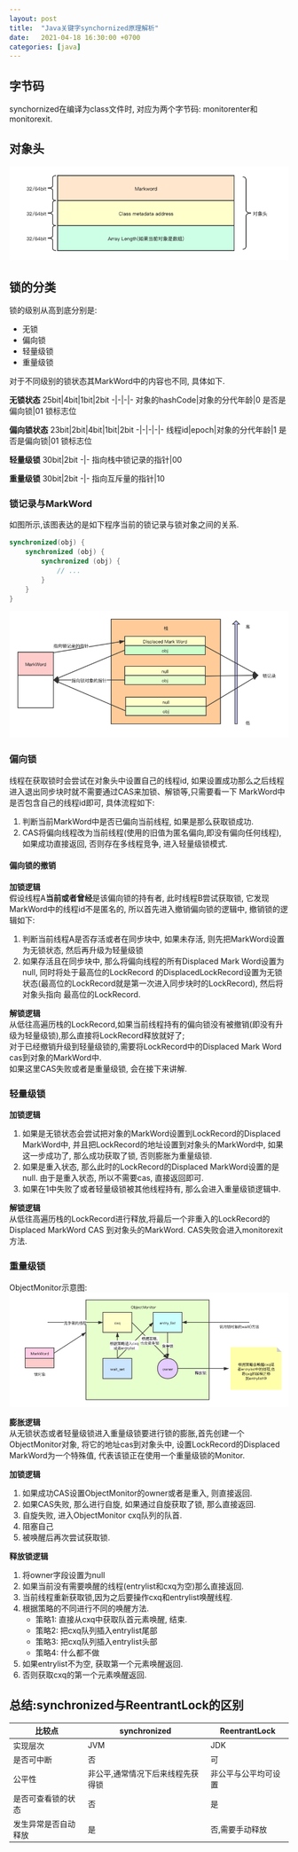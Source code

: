 ```yaml
---
layout: post
title:  "Java关键字synchornized原理解析"
date:   2021-04-18 16:30:00 +0700
categories: [java]
---
```


## 字节码
synchornized在编译为class文件时, 对应为两个字节码: monitorenter和monitorexit.

## 对象头
![avatar](/static/img/对象头布局.png)

## 锁的分类
锁的级别从高到底分别是:
- 无锁
- 偏向锁
- 轻量级锁
- 重量级锁

对于不同级别的锁状态其MarkWord中的内容也不同, 具体如下.

**无锁状态**
25bit|4bit|1bit|2bit
-|-|-|- 
对象的hashCode|对象的分代年龄|0 是否是偏向锁|01 锁标志位


**偏向锁状态**
23bit|2bit|4bit|1bit|2bit
-|-|-|-|-
线程id|epoch|对象的分代年龄|1 是否是偏向锁|01 锁标志位

**轻量级锁**
30bit|2bit 
-|-
指向栈中锁记录的指针|00

**重量级锁**
30bit|2bit
-|-
指向互斥量的指针|10

### 锁记录与MarkWord
如图所示,该图表达的是如下程序当前的锁记录与锁对象之间的关系.
```java
synchronized(obj) {
    synchronized (obj) {
        synchronized (obj) {
            // ...
        }
    }
}
```
![avatar](/static/img/JAVA关键字synchronized-锁记录结构.png)



### 偏向锁
线程在获取锁时会尝试在对象头中设置自己的线程id, 如果设置成功那么之后线程进入退出同步块时就不需要通过CAS来加锁、解锁等,只需要看一下
MarkWord中是否包含自己的线程id即可, 具体流程如下:
1. 判断当前MarkWord中是否已偏向当前线程, 如果是那么获取锁成功.
2. CAS将偏向线程改为当前线程(使用的旧值为匿名偏向,即没有偏向任何线程), 如果成功直接返回, 否则存在多线程竞争, 进入轻量级锁模式.  

#### 偏向锁的撤销

**加锁逻辑**  
假设线程A**当前或者曾经**是该偏向锁的持有者, 此时线程B尝试获取锁, 它发现MarkWord中的线程id不是匿名的, 所以首先进入撤销偏向锁的逻辑中, 
撤销锁的逻辑如下:  
1. 判断当前线程A是否存活或者在同步块中, 如果未存活, 则先把MarkWord设置为无锁状态, 然后再升级为轻量级锁
2. 如果存活且在同步块中, 那么将偏向线程的所有Displaced Mark Word设置为null, 同时将处于最高位的LockRecord
的DisplacedLockRecord设置为无锁状态(最高位的LockRecord就是第一次进入同步块时的LockRecord), 然后将对象头指向
最高位的LockRecord.

**解锁逻辑**  
从低往高遍历栈的LockRecord,如果当前线程持有的偏向锁没有被撤销(即没有升级为轻量级锁),那么直接将LockRecord释放就好了;  
对于已经撤销升级到轻量级锁的,需要将LockRecord中的Displaced Mark Word cas到对象的MarkWord中.  
如果这里CAS失败或者是重量级锁, 会在接下来讲解.

### 轻量级锁
**加锁逻辑**  
1. 如果是无锁状态会尝试把对象的MarkWord设置到LockRecord的Displaced MarkWord中, 并且把LockRecord的地址设置到对象头的MarkWord中,
如果这一步成功了, 那么成功获取了锁, 否则膨胀为重量级锁.
2. 如果是重入状态, 那么此时的LockRecord的Displaced MarkWord设置的是null. 由于是重入状态, 所以不需要cas, 直接返回即可.
3. 如果在1中失败了或者轻量级锁被其他线程持有, 那么会进入重量级锁逻辑中.

**解锁逻辑**  
从低往高遍历栈的LockRecord进行释放,将最后一个非重入的LockRecord的Displaced MarkWord CAS 到对象头的MarkWord.
CAS失败会进入monitorexit方法.

### 重量级锁
ObjectMonitor示意图:
![avatar](/static/img/JAVA关键字synchronized-重量级锁ObjectMonitor结构.png)


**膨胀逻辑**  
从无锁状态或者轻量级锁进入重量级锁要进行锁的膨胀,首先创建一个ObjectMonitor对象, 将它的地址cas到对象头中,
设置LockRecord的Displaced MarkWord为一个特殊值, 代表该锁正在使用一个重量级锁的Monitor.

**加锁逻辑**  
1. 如果成功CAS设置ObjectMonitor的owner或者是重入, 则直接返回.
2. 如果CAS失败, 那么进行自旋, 如果通过自旋获取了锁, 那么直接返回.
3. 自旋失败, 进入ObjectMonitor cxq队列的队首.
4. 阻塞自己
5. 被唤醒后再次尝试获取锁.

**释放锁逻辑**
1. 将owner字段设置为null
2. 如果当前没有需要唤醒的线程(entrylist和cxq为空)那么直接返回.
3. 当前线程重新获取锁,因为之后要操作cxq和entrylist唤醒线程.
4. 根据策略的不同进行不同的唤醒方法.
	- 策略1: 直接从cxq中获取队首元素唤醒, 结束.
	- 策略2: 把cxq队列插入entrylist尾部
	- 策略3: 把cxq队列插入entrylist头部
	- 策略4: 什么都不做
5. 如果entrylist不为空, 获取第一个元素唤醒返回.
6. 否则获取cxq的第一个元素唤醒返回.

## 总结:synchronized与ReentrantLock的区别
比较点|synchronized|ReentrantLock
-|-|-
实现层次|JVM|JDK
是否可中断|否|可
公平性|非公平,通常情况下后来线程先获得锁|非公平与公平均可设置
是否可查看锁的状态|否|是
发生异常是否自动释放|是|否,需要手动释放






